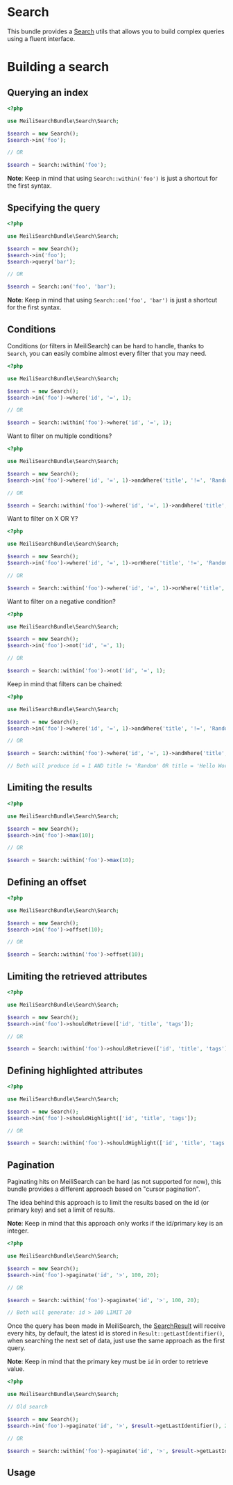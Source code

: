 # Search

This bundle provides a [Search](../src/Search/Search.php) utils 
that allows you to build complex queries using a fluent interface. 

# Building a search

## Querying an index

```php
<?php

use MeiliSearchBundle\Search\Search;

$search = new Search();
$search->in('foo');

// OR

$search = Search::within('foo');
```

**Note**: Keep in mind that using `Search::within('foo')` is just a shortcut for the first syntax.

## Specifying the query

```php
<?php

use MeiliSearchBundle\Search\Search;

$search = new Search();
$search->in('foo');
$search->query('bar');

// OR

$search = Search::on('foo', 'bar');
```

**Note**: Keep in mind that using `Search::on('foo', 'bar')` is just a shortcut for the first syntax.

## Conditions

Conditions (or filters in MeiliSearch) can be hard to handle, 
thanks to `Search`, you can easily combine almost every filter that you may need.

```php
<?php

use MeiliSearchBundle\Search\Search;

$search = new Search();
$search->in('foo')->where('id', '=', 1);

// OR

$search = Search::within('foo')->where('id', '=', 1);
```

Want to filter on multiple conditions?

```php
<?php

use MeiliSearchBundle\Search\Search;

$search = new Search();
$search->in('foo')->where('id', '=', 1)->andWhere('title', '!=', 'Random');

// OR

$search = Search::within('foo')->where('id', '=', 1)->andWhere('title', '!=', 'Random');
```

Want to filter on X OR Y?

```php
<?php

use MeiliSearchBundle\Search\Search;

$search = new Search();
$search->in('foo')->where('id', '=', 1)->orWhere('title', '!=', 'Random');

// OR

$search = Search::within('foo')->where('id', '=', 1)->orWhere('title', '!=', 'Random');
```

Want to filter on a negative condition?

```php
<?php

use MeiliSearchBundle\Search\Search;

$search = new Search();
$search->in('foo')->not('id', '=', 1);

// OR

$search = Search::within('foo')->not('id', '=', 1);
```

Keep in mind that filters can be chained: 


```php
<?php

use MeiliSearchBundle\Search\Search;

$search = new Search();
$search->in('foo')->where('id', '=', 1)->andWhere('title', '!=', 'Random')->orWhere('title', '=', 'Hello World');

// OR

$search = Search::within('foo')->where('id', '=', 1)->andWhere('title', '!=', 'Random')->orWhere('title', '=', 'Hello World');

// Both will produce id = 1 AND title != 'Random' OR title = 'Hello World'
```

## Limiting the results

```php
<?php

use MeiliSearchBundle\Search\Search;

$search = new Search();
$search->in('foo')->max(10);

// OR

$search = Search::within('foo')->max(10);
```

## Defining an offset

```php
<?php

use MeiliSearchBundle\Search\Search;

$search = new Search();
$search->in('foo')->offset(10);

// OR

$search = Search::within('foo')->offset(10);
```

## Limiting the retrieved attributes

```php
<?php

use MeiliSearchBundle\Search\Search;

$search = new Search();
$search->in('foo')->shouldRetrieve(['id', 'title', 'tags']);

// OR

$search = Search::within('foo')->shouldRetrieve(['id', 'title', 'tags']);
```

## Defining highlighted attributes

```php
<?php

use MeiliSearchBundle\Search\Search;

$search = new Search();
$search->in('foo')->shouldHighlight(['id', 'title', 'tags']);

// OR

$search = Search::within('foo')->shouldHighlight(['id', 'title', 'tags']);
```

## Pagination

Paginating hits on MeiliSearch can be hard (as not supported for now), 
this bundle provides a different approach based on "cursor pagination". 

The idea behind this approach is to limit the results based on the id (or primary key)
and set a limit of results.

**Note**: Keep in mind that this approach only works if the id/primary key is an integer.

```php
<?php

use MeiliSearchBundle\Search\Search;

$search = new Search();
$search->in('foo')->paginate('id', '>', 100, 20);

// OR

$search = Search::within('foo')->paginate('id', '>', 100, 20);

// Both will generate: id > 100 LIMIT 20
```

Once the query has been made in MeiliSearch, 
the [SearchResult](../src/Search/SearchResult.php) will receive every hits, 
by default, the latest id is stored in `Result::getLastIdentifier()`,
when searching the next set of data, just use the same approach as the first query.

**Note**: Keep in mind that the primary key must be `id` in order to retrieve value.

```php
<?php

use MeiliSearchBundle\Search\Search;

// Old search

$search = new Search();
$search->in('foo')->paginate('id', '>', $result->getLastIdentifier(), 20);

// OR

$search = Search::within('foo')->paginate('id', '>', $result->getLastIdentifier(), 20);
```

## Usage
